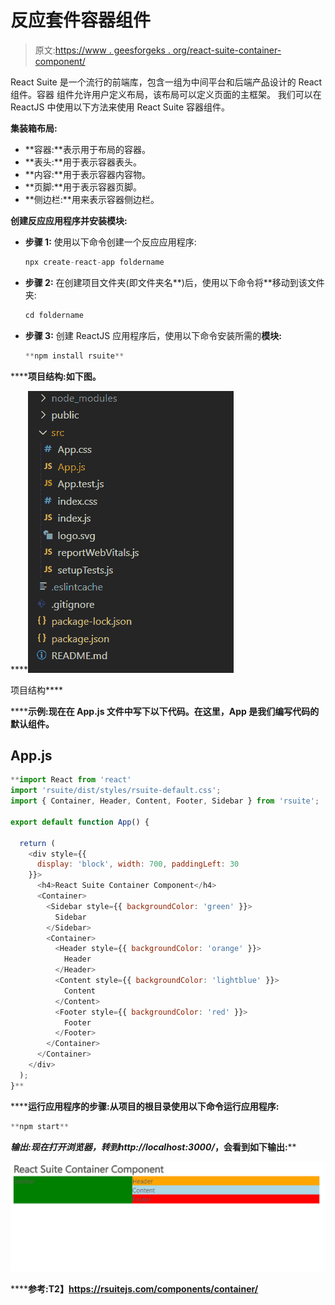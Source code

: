 # 反应套件容器组件

> 原文:[https://www . geesforgeks . org/react-suite-container-component/](https://www.geeksforgeeks.org/react-suite-container-component/)

React Suite 是一个流行的前端库，包含一组为中间平台和后端产品设计的 React 组件。容器  组件允许用户定义布局，该布局可以定义页面的主框架。  我们可以在 ReactJS 中使用以下方法来使用 React Suite 容器组件。

**集装箱布局:**

*   **容器:**表示用于布局的容器。
*   **表头:**用于表示容器表头。
*   **内容:**用于表示容器内容物。
*   **页脚:**用于表示容器页脚。
*   **侧边栏:**用来表示容器侧边栏。

**创建反应应用程序并安装模块:**

*   **步骤 1:** 使用以下命令创建一个反应应用程序:

    ```jsx
    npx create-react-app foldername
    ```

*   **步骤 2:** 在创建项目文件夹(即文件夹名**)后，使用以下命令将**移动到该文件夹:

    ```jsx
    cd foldername
    ```

*   **步骤 3:** 创建 ReactJS 应用程序后，使用以下命令安装所需的****模块:****

    ```jsx
    **npm install rsuite**
    ```

******项目结构:**如下图。****

****![](img/f04ae0d8b722a9fff0bd9bd138b29c23.png)

项目结构**** 

******示例:**现在在 **App.js** 文件中写下以下代码。在这里，App 是我们编写代码的默认组件。****

## ****App.js****

```jsx
**import React from 'react'
import 'rsuite/dist/styles/rsuite-default.css';
import { Container, Header, Content, Footer, Sidebar } from 'rsuite';

export default function App() {

  return (
    <div style={{
      display: 'block', width: 700, paddingLeft: 30
    }}>
      <h4>React Suite Container Component</h4>
      <Container>
        <Sidebar style={{ backgroundColor: 'green' }}>
          Sidebar
        </Sidebar>
        <Container>
          <Header style={{ backgroundColor: 'orange' }}>
            Header
          </Header>
          <Content style={{ backgroundColor: 'lightblue' }}>
            Content
          </Content>
          <Footer style={{ backgroundColor: 'red' }}>
            Footer
          </Footer>
        </Container>
      </Container>
    </div>
  );
}**
```

******运行应用程序的步骤:**从项目的根目录使用以下命令运行应用程序:****

```jsx
**npm start**
```

******输出:**现在打开浏览器，转到***http://localhost:3000/***，会看到如下输出:****

****![](img/701afc31659950737d0dc7a2a17dd432.png)****

******参考:**T2】https://rsuitejs.com/components/container/****